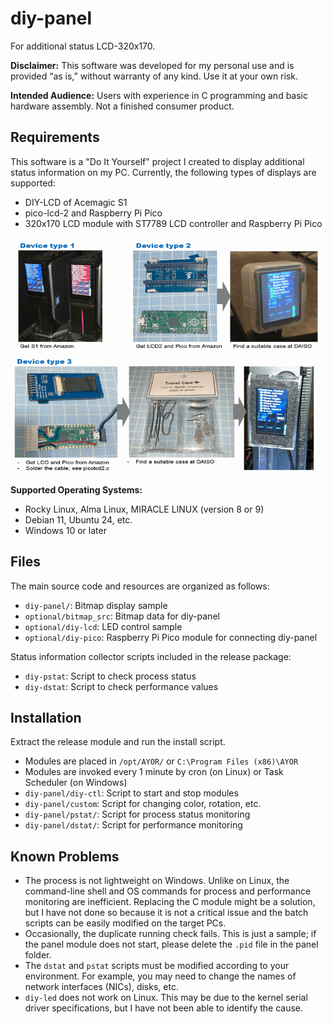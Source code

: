 # diy-panel
For additional status LCD-320x170.

**Disclaimer:** This software was developed for my personal use and is provided “as is,” without warranty of any kind. Use it at your own risk.

**Intended Audience:** Users with experience in C programming and basic hardware assembly. Not a finished consumer product.

## Requirements

This software is a "Do It Yourself" project I created to display additional status information on my PC. Currently, the following types of displays are supported:

- DIY-LCD of Acemagic S1
- pico-lcd-2 and Raspberry Pi Pico
- 320x170 LCD module with ST7789 LCD controller and Raspberry Pi Pico

![Fig1](/optional/fig1.png)

**Supported Operating Systems:**

- Rocky Linux, Alma Linux, MIRACLE LINUX (version 8 or 9)
- Debian 11, Ubuntu 24, etc.
- Windows 10 or later

## Files

The main source code and resources are organized as follows:

- `diy-panel/`: Bitmap display sample
- `optional/bitmap_src`: Bitmap data for diy-panel
- `optional/diy-lcd`: LED control sample
- `optional/diy-pico`: Raspberry Pi Pico module for connecting diy-panel

Status information collector scripts included in the release package:

- `diy-pstat`: Script to check process status
- `diy-dstat`: Script to check performance values

## Installation

Extract the release module and run the install script.

- Modules are placed in `/opt/AYOR/` or `C:\Program Files (x86)\AYOR`
- Modules are invoked every 1 minute by cron (on Linux) or Task Scheduler (on Windows)
- `diy-panel/diy-ctl`: Script to start and stop modules
- `diy-panel/custom`: Script for changing color, rotation, etc.
- `diy-panel/pstat/`: Script for process status monitoring
- `diy-panel/dstat/`: Script for performance monitoring

## Known Problems

- The process is not lightweight on Windows. Unlike on Linux, the command-line shell and OS commands for process and performance monitoring are inefficient. Replacing the C module might be a solution, but I have not done so because it is not a critical issue and the batch scripts can be easily modified on the target PCs.
- Occasionally, the duplicate running check fails. This is just a sample; if the panel module does not start, please delete the `.pid` file in the panel folder.
- The `dstat` and `pstat` scripts must be modified according to your environment. For example, you may need to change the names of network interfaces (NICs), disks, etc.
- `diy-led` does not work on Linux. This may be due to the kernel serial driver specifications, but I have not been able to identify the cause.

